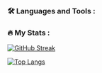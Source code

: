 ### :hammer_and_wrench: Languages and Tools :

### :fire: My Stats :
[![GitHub Streak](http://github-readme-streak-stats.herokuapp.com?user=Vik154&theme=dark&background=000000)](https://git.io/streak-stats)

[![Top Langs](https://github-readme-stats.vercel.app/api/top-langs/?username=Vik154&layout=compact&theme=vision-friendly-dark)](https://github.com/anuraghazra/github-readme-stats)



<!--
**Vik154/Vik154** is a ✨ _special_ ✨ repository because its `README.md` (this file) appears on your GitHub profile.

Here are some ideas to get you started:

- 🔭 I’m currently working on ...
- 🌱 I’m currently learning ...
- 👯 I’m looking to collaborate on ...
- 🤔 I’m looking for help with ...
- 💬 Ask me about ...
- 📫 How to reach me: ...
- 😄 Pronouns: ...
- ⚡ Fun fact: ...
-->
